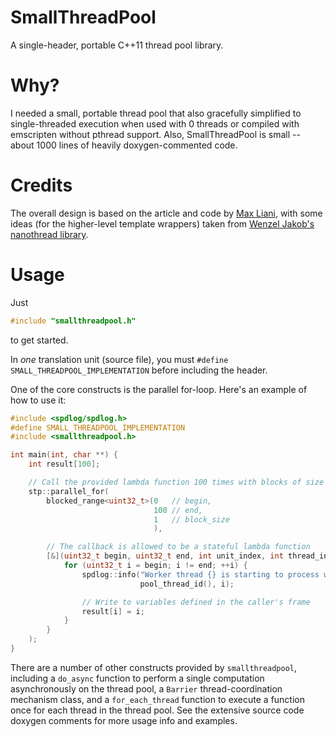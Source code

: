 # SmallThreadPool
A single-header, portable C++11 thread pool library.

# Why?
I needed a small, portable thread pool that also gracefully simplified to single-threaded execution when used with 0 threads or compiled with emscripten without pthread support. Also, SmallThreadPool is small -- about 1000 lines of heavily doxygen-commented code.


# Credits
The overall design is based on the article and code by [Max Liani](https://maxliani.wordpress.com/2022/07/27/anatomy-of-a-task-scheduler/), with some ideas (for the higher-level template wrappers) taken from [Wenzel Jakob's nanothread library](https://github.com/mitsuba-renderer/nanothread).

# Usage

Just
```cpp
#include "smallthreadpool.h"
```
to get started.

In *one* translation unit (source file), you must `#define SMALL_THREADPOOL_IMPLEMENTATION` before including the header.

One of the core constructs is the parallel for-loop. Here's an example of how to use it:
```cpp
#include <spdlog/spdlog.h>
#define SMALL_THREADPOOL_IMPLEMENTATION
#include <smallthreadpool.h>

int main(int, char **) {
    int result[100];

    // Call the provided lambda function 100 times with blocks of size 1
    stp::parallel_for(
        blocked_range<uint32_t>(0   // begin,
                                100 // end,
                                1   // block_size
                                ),

        // The callback is allowed to be a stateful lambda function
        [&](uint32_t begin, uint32_t end, int unit_index, int thread_index) {
            for (uint32_t i = begin; i != end; ++i) {
                spdlog::info("Worker thread {} is starting to process work unit {}\n",
                             pool_thread_id(), i);

                // Write to variables defined in the caller's frame
                result[i] = i;
            }
        }
    );
}
```

There are a number of other constructs provided by `smallthreadpool`, including a `do_async` function to perform a single computation asynchronously on the thread pool, a `Barrier` thread-coordination mechanism class, and a `for_each_thread` function to execute a function once for each thread in the thread pool. See the extensive source code doxygen comments for more usage info and examples.
